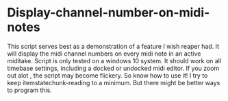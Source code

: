 # Display-channel-number-on-midi-notes
This script serves best as a demonstration of a feature I wish reaper had. 
It will display the midi channel numbers on every midi note in an active miditake. 
Script is only tested on a windows 10 system. 
It should work on all timebase settings, including a docked or undocked midi editor.
If you zoom out alot , the script may become flickery. So know how to use it!
I try to keep itemstatechunk-reading to a minimum. But there might be better ways to program this.
